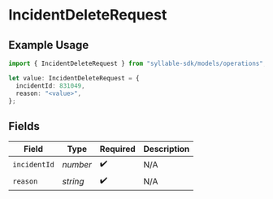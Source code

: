 # IncidentDeleteRequest

## Example Usage

```typescript
import { IncidentDeleteRequest } from "syllable-sdk/models/operations";

let value: IncidentDeleteRequest = {
  incidentId: 831049,
  reason: "<value>",
};
```

## Fields

| Field              | Type               | Required           | Description        |
| ------------------ | ------------------ | ------------------ | ------------------ |
| `incidentId`       | *number*           | :heavy_check_mark: | N/A                |
| `reason`           | *string*           | :heavy_check_mark: | N/A                |
